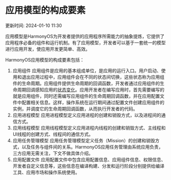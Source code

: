 # 应用模型的构成要素

更新时间: 2024-01-10 11:30

应用模型是HarmonyOS为开发者提供的应用程序所需能力的抽象提炼，它提供了应用程序必备的组件和运行机制。有了应用模型，开发者可以基于一套统一的模型进行应用开发，使应用开发更简单、高效。

HarmonyOS应用模型的构成要素包括：

1. 应用组件
  应用组件是应用的基本组成单位，是应用的运行入口。用户启动、使用和退出应用过程中，应用组件会在不同的状态间切换，这些状态称为应用组件的生命周期。应用组件提供生命周期的回调函数，开发者通过应用组件的生命周期回调感知应用的[状态变化](https://developer.harmonyos.com/cn/docs/documentation/doc-guides-V3/uiability-lifecycle-0000001427902208-V3)。应用开发者在编写应用时，首先需要编写的就是应用组件，同时还需编写应用组件的生命周期回调函数，并在应用配置文件中配置相关信息。这样，操作系统在运行期间通过配置文件创建应用组件的实例，并调度它的生命周期回调函数，从而执行开发者的代码。
2. 应用进程模型
  应用进程模型定义应用进程的创建和销毁方式，以及进程间的通信方式。
3. 应用线程模型
  应用线程模型定义应用进程内线程的创建和销毁方式、主线程和UI线程的创建方式、线程间的通信方式。
4. 应用任务管理模型
  应用任务管理模型定义任务（Mission）的创建和销毁方式，以及任务与组件间的关系。HarmonyOS应用任务管理由系统应用负责，三方应用无需关注，下文不做具体介绍。
5. 应用配置文件
  应用配置文件中包含应用配置信息、应用组件信息、权限信息、开发者自定义信息等，这些信息在编译构建、分发和运行阶段分别提供给编译工具、应用市场和操作系统使用。

